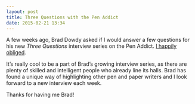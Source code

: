 ```yaml
---
layout: post
title: Three Questions with the Pen Addict
date: 2015-02-21 13:34
---
```


A few weeks ago, Brad Dowdy asked if I would answer a few questions for his new *Three Questions* interview series on the Pen Addict. [I happily obliged](http://www.penaddict.com/blog/2015/2/21/three-question-with-josh-ginter).

It’s really cool to be a part of Brad’s growing interview series, as there are plenty of skilled and intelligent people who already line its halls. Brad has found a unique way of highlighting other pen and paper writers and I look forward to a new interview each week. 

Thanks for having me Brad!
